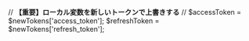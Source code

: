  //  **【重要】ローカル変数を新しいトークンで上書きする**
                //
                $accessToken = $newTokens['access_token'];
                $refreshToken = $newTokens['refresh_token'];
